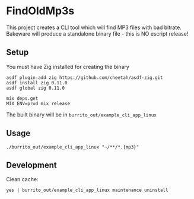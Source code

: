 # FindOldMp3s

This project creates a CLI tool which will find MP3 files with bad bitrate. Bakeware will produce a standalone binary
file - this is NO escript release!

## Setup

You must have Zig installed for creating the binary

```shell
asdf plugin-add zig https://github.com/cheetah/asdf-zig.git
asdf install zig 0.11.0
asdf global zig 0.11.0
```

```shell
mix deps.get
MIX_ENV=prod mix release
```

The built binary will be in `burrito_out/example_cli_app_linux`

## Usage

```shell
./burrito_out/example_cli_app_linux "~/**/*.{mp3}"
```

## Development

Clean cache:

```shell
yes | burrito_out/example_cli_app_linux maintenance uninstall
```
